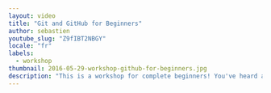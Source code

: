 ```yaml
---
layout: video
title: "Git and GitHub for Beginners"
author: sebastien
youtube_slug: "Z9fIBT2NBGY"
locale: "fr"
labels:
  - workshop
thumbnail: 2016-05-29-workshop-github-for-beginners.jpg
description: "This is a workshop for complete beginners! You've heard about Git and GitHub and you know that's a hot topic right now for developers? You'd like to finally know what's a 'commit', a 'push' or a 'conflict'? Watch this!"
---
```

